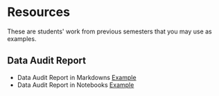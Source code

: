 # Resources

These are students' work from previous semesters that you may use as examples.

## Data Audit Report
+ Data Audit Report in Markdowns [Example](https://github.com/BA545-SP2019/2019-competition2-kerry-alex-and-mike/blob/master/data_report.ipynb)
+ Data Audit Report in Notebooks [Example](https://github.com/BA545-SP2019/2019-competition2-krb/blob/master/DataAuditReport.ipynb)
